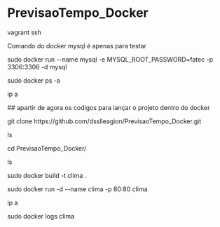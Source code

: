 # PrevisaoTempo_Docker

vagrant ssh 

<p>Comando do docker mysql é apenas para testar </p>
<p> sudo docker run  --name mysql -e  MYSQL_ROOT_PASSWORD=fatec   -p 3306:3306 -d  mysql </p>
<p>sudo docker ps -a</p>
<p>ip a</p>
## apartir de agora os codigos para lançar o projeto dentro do docker
<p>git clone https://github.com/dsslleagion/PrevisaoTempo_Docker.git</p>
<p>ls</p>
<p>cd PrevisaoTempo_Docker/</p>
<p>ls</p>
<p>sudo docker build -t clima .</p>
<p>sudo docker run -d --name clima -p 80:80 clima</p>
<p>ip a</p>
<p>sudo docker logs clima</p>

